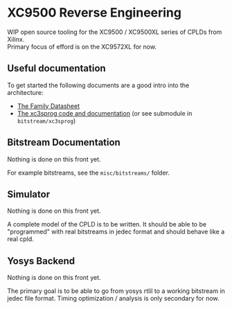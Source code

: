# XC9500 Reverse Engineering

WIP open source tooling for the XC9500 / XC9500XL series of CPLDs from Xilinx.  
Primary focus of efford is on the XC9572XL for now.

## Useful documentation

To get started the following documents are a good intro into the architecture:

* [The Family Datasheet](https://www.xilinx.com/support/documentation/data_sheets/ds054.pdf)
* [The xc3sprog code and documentation](https://sourceforge.net/projects/xc3sprog/) (or see submodule in `bitstream/xc3sprog`)

## Bitstream Documentation

Nothing is done on this front yet.

For example bitstreams, see the `misc/bitstreams/` folder.

## Simulator

Nothing is done on this front yet.

A complete model of the CPLD is to be written. It should be able to be "programmed" with real bitstreams in jedec format and should behave like a real cpld.

## Yosys Backend

Nothing is done on this front yet.

The primary goal is to be able to go from yosys rtlil to a working bitstream in jedec file format.
Timing optimization / analysis is only secondary for now.
